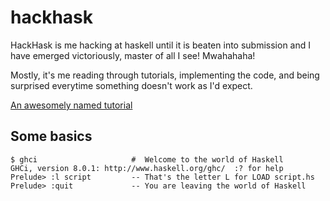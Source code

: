 # hackhask

HackHask is me hacking at haskell until it is beaten into submission and I have 
emerged victoriously, master of all I see! Mwahahaha!

Mostly, it's me reading through tutorials, implementing the code, and being 
surprised everytime something doesn't work as I'd expect.

[An awesomely named tutorial](http://learnyouahaskell.com/chapters)

## Some basics

```
$ ghci                     #  Welcome to the world of Haskell
GHCi, version 8.0.1: http://www.haskell.org/ghc/  :? for help
Prelude> :l script         -- That's the letter L for LOAD script.hs
Prelude> :quit             -- You are leaving the world of Haskell
```